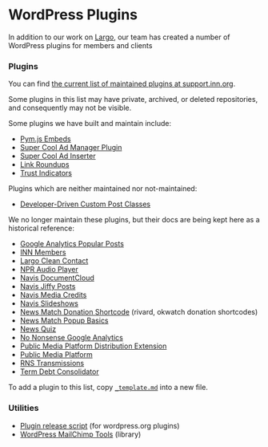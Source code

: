# WordPress Plugins

In addition to our work on [Largo](/projects/largo/), our team has created a number of WordPress plugins for members and clients

### Plugins

You can find [the current list of maintained plugins at support.inn.org](https://support.inn.org/category/202-plugins-by-inn-labs).

Some plugins in this list may have private, archived, or deleted repositories, and consequently may not be visible.

Some plugins we have built and maintain include:

- [Pym.js Embeds](pym-shortcode.md)
- [Super Cool Ad Manager Plugin](doubleclick-for-wp.md)
- [Super Cool Ad Inserter](super-cool-ad-inserter.md)
- [Link Roundups](link-roundups.md)
- [Trust Indicators](trust-indicators.md)

Plugins which are neither maintained nor not-maintained:

- [Developer-Driven Custom Post Classes](developer-driven-custom-post-classes)

We no longer maintain these plugins, but their docs are being kept here as a historical reference:

- [Google Analytics Popular Posts](google-analytics-popular-posts.md)
- [INN Members](inn-members.md)
- [Largo Clean Contact](largo-clean-contact.md)
- [NPR Audio Player](npr-audio-player.md)
- [Navis DocumentCloud](navis-documentcloud.md)
- [Navis Jiffy Posts](navis-jiffy-posts.md)
- [Navis Media Credits](navis-media-credit.md)
- [Navis Slideshows](navis-slideshows.md)
- [News Match Donation Shortcode](news-match-donation-shortcode.md) (rivard, okwatch donation shortcodes)
- [News Match Popup Basics](news-match-popup-basics.md)
- [News Quiz](news-quiz.md)
- [No Nonsense Google Analytics](no-nonsense-google-analytics.md)
- [Public Media Platform Distribution Extension](pmp-distribution.md)
- [Public Media Platform](public-media-platform.md)
- [RNS Transmissions](rns-transmissions.md)
- [Term Debt Consolidator](term-debt-consolidator.md)

To add a plugin to this list, copy [`_template.md`](_template.md) into a new file.

### Utilities

- [Plugin release script](release.sh.md) (for wordpress.org plugins)
- [WordPress MailChimp Tools](wordpress-mailchimp-tools.md) (library)
